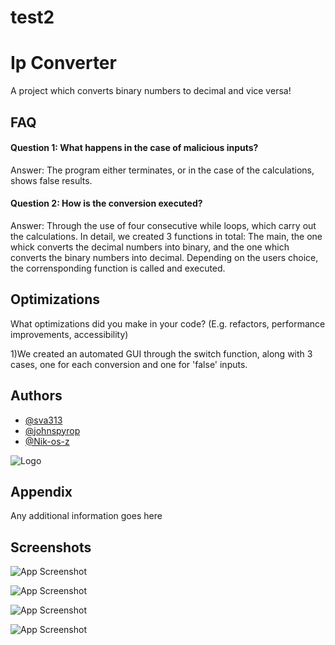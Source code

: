 

# test2

# Ip Converter


A project which converts binary numbers to decimal and vice versa!


## FAQ

#### Question 1: What happens in the case of malicious inputs?

Answer: The program either terminates, or in the case of the calculations, shows false results.

#### Question 2: How is the conversion executed?

Answer: Through the use of four consecutive while loops, which carry out the calculations.
In detail, we created 3 functions in total: The main, the one whick converts  the     decimal numbers into binary, and the one which converts the binary numbers into decimal.
Depending on the users choice, the corrensponding function is called and executed.


## Optimizations

What optimizations did you make in your code? (E.g. refactors, performance improvements, accessibility)

1)We created an automated GUI through the switch function, along with 3 cases, one for each conversion and one for 'false' inputs.




## Authors

- [@sva313](https://github.com/Sva313)
- [@johnspyrop](https://github.com/johnspyrop)
- [@Nik-os-z](https://github.com/Nik-os-z)

![Logo](https://cdn.freelogodesign.org/files/76f616653e3e462bbeb29bdba7d8dceb/thumb/logo_200x200.png?v=0)





## Appendix

Any additional information goes here


## Screenshots

![App Screenshot](https://scontent.fath6-1.fna.fbcdn.net/v/t1.15752-9/325305496_1800007337052319_3917450269857907616_n.png?stp=dst-png_p206x206&_nc_cat=108&ccb=1-7&_nc_sid=aee45a&_nc_eui2=AeFJOpHCtfF0k23sCnTHZvivECKELBGHbHoQIoQsEYdsemvey7uMIZRH2BgEeungj_XAY1t0nF2ZGoNzm03pvyes&_nc_ohc=sR5Sopdq0HcAX_ey-0g&_nc_ht=scontent.fath6-1.fna&oh=03_AdSpadTJxx_CGqs_P4cES0V9gMWR1svNObvvAj9GqoSDlg&oe=64011478)

![App Screenshot](https://scontent.fath6-1.fna.fbcdn.net/v/t1.15752-9/324831050_1171877563695526_3283574196411724687_n.png?stp=dst-png_p296x100&_nc_cat=111&ccb=1-7&_nc_sid=aee45a&_nc_eui2=AeHnHjZ4plfei7kryOk0frIVTIGrs5xplthMgauznGmW2A4RyYTtDF05jLU1W8QelmFhtugnY6wRUovKsH-2mo81&_nc_ohc=GDPwlWx0pZ8AX-mhL1O&_nc_ht=scontent.fath6-1.fna&oh=03_AdSUJKa4kAuQEzzgb1uxAXmwexfroHlKTRKlyMa6aCrjaA&oe=64013843)

![App Screenshot](https://scontent.fath6-1.fna.fbcdn.net/v/t1.15752-9/325133182_921506209021496_7472395072126989784_n.png?stp=dst-png_p206x206&_nc_cat=110&ccb=1-7&_nc_sid=aee45a&_nc_eui2=AeEbpCmuD5KdA-vnMfrMZTyFkabMtnyDjeyRpsy2fION7Ph6z9yUnXGDGYmmG-X6kyxxlMAsU40_hUT-_NgOseKc&_nc_ohc=An_f9BrMSFIAX90v365&_nc_ht=scontent.fath6-1.fna&oh=03_AdRwpkx0Xf0VH3-QYfjrLctmxP3VuFVTxnsB1P8v7-XK8Q&oe=6401136E)

![App Screenshot](https://scontent.fath6-1.fna.fbcdn.net/v/t1.15752-9/324761535_5296117053822200_1940573536107720462_n.png?stp=dst-png_p206x206&_nc_cat=101&ccb=1-7&_nc_sid=aee45a&_nc_eui2=AeEl226kexPyxWG69ZPGxYGcdJ6z2Nbd3Qd0nrPY1t3dB9lOVUbHePKUEnl6OyB7H7-mi9rkFeigJLJd7gDWGHBg&_nc_ohc=sl2sV4r_DwwAX-05bUX&_nc_ht=scontent.fath6-1.fna&oh=03_AdSFBMtQo_WeN5CYPzU7twhxH-jUP4N66LlfkKigWw-7xA&oe=640112B3)




